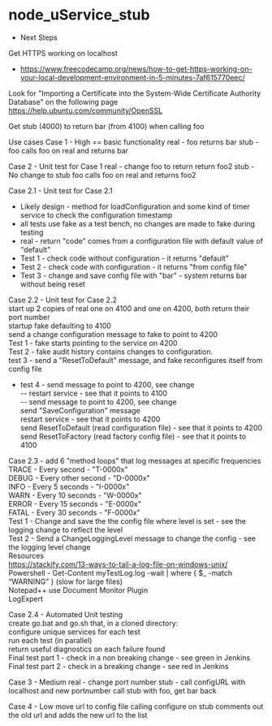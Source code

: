 # node_uService_stub

* Next Steps

Get HTTPS working on localhost
- https://www.freecodecamp.org/news/how-to-get-https-working-on-your-local-development-environment-in-5-minutes-7af615770eec/


Look for "Importing a Certificate into the System-Wide Certificate Authority Database"
on the following page
https://help.ubuntu.com/community/OpenSSL


Get stub (4000) to return bar (from 4100) when calling foo


Use cases
Case 1 - High == basic functionality
	real - foo returns bar
	stub - foo calls foo on real and returns bar

Case 2 - Unit test for Case 1
	real - change foo to return return foo2
	stub - No change to stub
		foo calls foo on real and returns foo2
		
Case 2.1 - Unit test for Case 2.1  
- Likely design - method for loadConfiguration and some kind of timer service to check the configuration timestamp  
- all tests use fake as a test bench, no changes are made to fake during testing  
- real - return "code" comes from a configuration file with default value of "default"  
- Test 1 - check code without configuration - it returns "default"  
- Test 2 - check code with configuration - it returns "from config file"  
- Test 3 - change and save config file with "bar" - system returns bar without being reset  

Case 2.2 - Unit test for Case 2.2  
    start up 2 copies of real one on 4100 and one on 4200, both return their port number  
    startup fake defaulting to 4100  
    send a change configuration message to fake to point to 4200  
    Test 1 - fake starts pointing to the service on 4200  
    Test 2 - fake audit history contains changes to configuration.  
    test 3 - send a "ResetToDefault" message, and fake reconfigures itself from config file  
- test 4 - send message to point to 4200, see change  
-- restart service - see that it points to 4100  
-- send message to point to 4200, see change  
		send "SaveConfiguration" message  
		restart service - see that it points to 4200  
		send ResetToDefault (read configuration file) - see that it points to 4200  
		send ResetToFactory (read factory config file) - see that it points to 4100  

Case 2.3 - add 6 "method loops" that log messages at specific frequencies  
	TRACE - Every second - "T-0000x"  
	DEBUG - Every other second - "D-0000x"  
	INFO - Every 5 seconds - "I-0000x"  
	WARN - Every 10 seconds - "W-0000x"  
	ERROR - Every 15 seconds - "E-0000x"  
	FATAL - Every 30 seconds - "F-0000x"  
	Test 1 - Change and save the the config file where level is set - see the logging change to reflect the level  
	Test 2 - Send a ChangeLoggingLevel message to change the config - see the logging level change  
	Resources  
		https://stackify.com/13-ways-to-tail-a-log-file-on-windows-unix/  
		Powershell - Get-Content myTestLog.log -wait | where { $_ -match “WARNING” } (slow for large files)  
		Notepad++ use Document Monitor Plugin  
		LogExpert  

Case 2.4 - Automated Unit testing  
	create go.bat and go.sh that, in a cloned directory:  
		configure unique services for each test  
		run each test (in parallel)  
		return useful diagnostics on each failure found  
	Final test part 1 - check in a non breaking change - see green in Jenkins  
	Final test part 2 - check in a breaking change - see red in Jenkins  

Case 3 - Medium
	real - change port number
	stub - call configURL with localhost and new portnumber
		call stub with foo, get bar back

Case 4 - Low
	move url to config file
	calling configure on stub comments out the old url and adds the new url to the list

	
